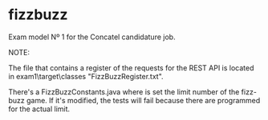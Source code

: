# fizzbuzz
Exam model Nº 1 for the Concatel candidature job.


NOTE:

The file that contains a register of the requests for the REST API is located in exam1\target\classes "FizzBuzzRegister.txt".

There's a FizzBuzzConstants.java where is set the limit number of the fizz-buzz game. If it's modified, the tests will fail because there are programmed for the actual limit.
